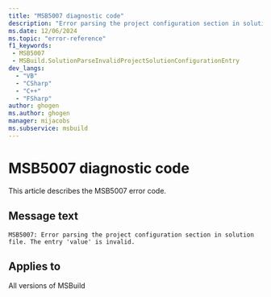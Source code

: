 ```yaml
---
title: "MSB5007 diagnostic code"
description: "Error parsing the project configuration section in solution file. The entry 'value' is invalid."
ms.date: 12/06/2024
ms.topic: "error-reference"
f1_keywords:
 - MSB5007
 - MSBuild.SolutionParseInvalidProjectSolutionConfigurationEntry
dev_langs:
  - "VB"
  - "CSharp"
  - "C++"
  - "FSharp"
author: ghogen
ms.author: ghogen
manager: mijacobs
ms.subservice: msbuild
---
```


# MSB5007 diagnostic code

<!-- :::ErrorDefinitionDescription::: -->
<!-- :::editable-content name="introDescription"::: -->
This article describes the MSB5007 error code.
<!-- :::editable-content-end::: -->

## Message text

`MSB5007: Error parsing the project configuration section in solution file. The entry 'value' is invalid.`

<!-- :::editable-content name="postOutputDescription"::: -->
<!--
{StrBegin="MSB5007: "}UE: The solution filename is provided separately to loggers.
-->
<!-- :::editable-content-end::: -->
<!-- :::ErrorDefinitionDescription-end::: -->

## Applies to

All versions of MSBuild

